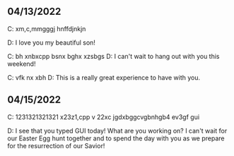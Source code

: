 ## 04/13/2022
C: xm,c,mmgggj hnffdjnkjn

D: I love you my beautiful son!

C: bh xnbxcpp bsnx bghx xzsbgs
D: I can't wait to hang out with you this weekend!

C:  vfk  nx xbh
D:  This is a really great experience to have with you.

## 04/15/2022 
C:  1231321321321 x23z1,cpp  v  22xc jgdxbggcvgbnhgb4 ev3gf gui

D: I see that you typed GUI today! What are you working on? I can't wait for our Easter Egg hunt together and to spend the day with you as we prepare for the resurrection of our Savior!
